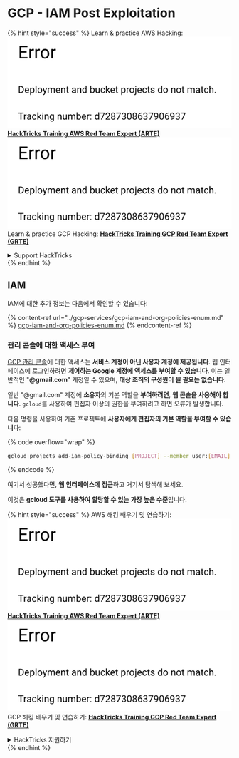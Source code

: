 # GCP - IAM Post Exploitation

{% hint style="success" %}
Learn & practice AWS Hacking:<img src="../../../.gitbook/assets/image (1) (1).png" alt="" data-size="line">[**HackTricks Training AWS Red Team Expert (ARTE)**](https://training.hacktricks.xyz/courses/arte)<img src="../../../.gitbook/assets/image (1) (1).png" alt="" data-size="line">\
Learn & practice GCP Hacking: <img src="../../../.gitbook/assets/image (2).png" alt="" data-size="line">[**HackTricks Training GCP Red Team Expert (GRTE)**<img src="../../../.gitbook/assets/image (2).png" alt="" data-size="line">](https://training.hacktricks.xyz/courses/grte)

<details>

<summary>Support HackTricks</summary>

* Check the [**subscription plans**](https://github.com/sponsors/carlospolop)!
* **Join the** 💬 [**Discord group**](https://discord.gg/hRep4RUj7f) or the [**telegram group**](https://t.me/peass) or **follow** us on **Twitter** 🐦 [**@hacktricks\_live**](https://twitter.com/hacktricks\_live)**.**
* **Share hacking tricks by submitting PRs to the** [**HackTricks**](https://github.com/carlospolop/hacktricks) and [**HackTricks Cloud**](https://github.com/carlospolop/hacktricks-cloud) github repos.

</details>
{% endhint %}

## IAM <a href="#service-account-impersonation" id="service-account-impersonation"></a>

IAM에 대한 추가 정보는 다음에서 확인할 수 있습니다:

{% content-ref url="../gcp-services/gcp-iam-and-org-policies-enum.md" %}
[gcp-iam-and-org-policies-enum.md](../gcp-services/gcp-iam-and-org-policies-enum.md)
{% endcontent-ref %}

### 관리 콘솔에 대한 액세스 부여 <a href="#granting-access-to-management-console" id="granting-access-to-management-console"></a>

[GCP 관리 콘솔](https://console.cloud.google.com)에 대한 액세스는 **서비스 계정이 아닌 사용자 계정에 제공됩니다**. 웹 인터페이스에 로그인하려면 **제어하는 Google 계정에 액세스를 부여할 수 있습니다**. 이는 일반적인 "**@gmail.com**" 계정일 수 있으며, **대상 조직의 구성원이 될 필요는 없습니다**.

일반 "@gmail.com" 계정에 **소유자**의 기본 역할을 **부여하려면**, **웹 콘솔을 사용해야 합니다**. `gcloud`를 사용하여 편집자 이상의 권한을 부여하려고 하면 오류가 발생합니다.

다음 명령을 사용하여 기존 프로젝트에 **사용자에게 편집자의 기본 역할을 부여할 수 있습니다**:

{% code overflow="wrap" %}
```bash
gcloud projects add-iam-policy-binding [PROJECT] --member user:[EMAIL] --role roles/editor
```
{% endcode %}

여기서 성공했다면, **웹 인터페이스에 접근**하고 거기서 탐색해 보세요.

이것은 **gcloud 도구를 사용하여 할당할 수 있는 가장 높은 수준**입니다.

{% hint style="success" %}
AWS 해킹 배우기 및 연습하기:<img src="../../../.gitbook/assets/image (1) (1).png" alt="" data-size="line">[**HackTricks Training AWS Red Team Expert (ARTE)**](https://training.hacktricks.xyz/courses/arte)<img src="../../../.gitbook/assets/image (1) (1).png" alt="" data-size="line">\
GCP 해킹 배우기 및 연습하기: <img src="../../../.gitbook/assets/image (2).png" alt="" data-size="line">[**HackTricks Training GCP Red Team Expert (GRTE)**<img src="../../../.gitbook/assets/image (2).png" alt="" data-size="line">](https://training.hacktricks.xyz/courses/grte)

<details>

<summary>HackTricks 지원하기</summary>

* [**구독 계획**](https://github.com/sponsors/carlospolop) 확인하기!
* **💬 [**Discord 그룹**](https://discord.gg/hRep4RUj7f) 또는 [**텔레그램 그룹**](https://t.me/peass)에 참여하거나 **Twitter** 🐦 [**@hacktricks\_live**](https://twitter.com/hacktricks\_live)**를 팔로우하세요.**
* **[**HackTricks**](https://github.com/carlospolop/hacktricks) 및 [**HackTricks Cloud**](https://github.com/carlospolop/hacktricks-cloud) 깃허브 리포지토리에 PR을 제출하여 해킹 팁을 공유하세요.**

</details>
{% endhint %}
